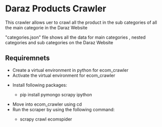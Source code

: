 <h1>Daraz Products Crawler</h1>
<p>This crawler allows uer to crawl all the product in the sub categories of all the main categorie in the Daraz Website</p>
<p>"categories.json" file shows all the data for main categories , nested categories and sub categories on the Daraz Website</p>
<h2>Requiremnets</h2>
<ul>
  <li>Create a virtual environment in python for ecom_crawler</li>
  <li>Activate the virtual environment for ecom_crawler</li>
  <li><p>Install following packages: </p>
    <ul>
    <li>pip install pymongo scrapy ipython</li>
    </ul>
  </li>
  <p></p>
  <li>Move into ecom_crawler using cd</li>
  <li>Run the scraper by using the following command:
    <p></p>
    <ul>
    <li>scrapy crawl ecomspider</li>
    </ul>
  </li>
</ul>
